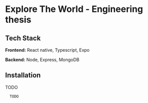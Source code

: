 # Explore The World - Engineering thesis

## Tech Stack

**Frontend:** React native, Typescript, Expo

**Backend:** Node, Express, MongoDB

## Installation

TODO

```npm
  TODO
```

